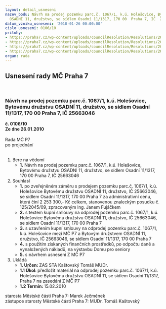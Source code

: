 ```yaml
---
layout: detail_usneseni
nazev_bodu: Návrh na prodej pozemku parc.č. 1067/1, k.ú. Holešovice, Bytovému družstvu
  OSADNÍ 11, družstvo, se sídlem Osadní 11/1317, 170 00  Praha 7, IČ  25663046
datum_vzniku_usneseni: '2010-01-26 00:00:00'
cislo_usneseni: 0106/10
prilohy:
- https://praha7.cz/wp-content/uploads/councilResolution/Resolutions/20806/4-usn.0311.doc
- https://praha7.cz/wp-content/uploads/councilResolution/Resolutions/20806/4-skmbt_60010012114380.tif
- https://praha7.cz/wp-content/uploads/councilResolution/Resolutions/20806/4-prodejosadn%c3%ad_11pozz.doc
- https://praha7.cz/wp-content/uploads/councilResolution/Resolutions/20806/4-ks_osadn%c3%ad_11.doc
organ: rada
---
```

<div id="ucUsn_pList" class="usn">
	<span><h2>Usnesení rady MČ Praha 7 </h2>
<br></span><div class="standBody">
<span><h3>Návrh na prodej pozemku parc.č. 1067/1, k.ú. Holešovice, Bytovému družstvu OSADNÍ 11, družstvo, se sídlem Osadní 11/1317, 170 00  Praha 7, IČ  25663046</h3></span><div class="center">
		<strong>č. 0106/10</strong><br>
	</div>
<div class="center">
		<strong>Ze dne 26.01.2010</strong><br><br>
	</div>Rada MČ P7<br> po projednání<br><br><ol>
<li>Bere na vědomí<ul><li>
<strong>1.</strong> Návrh na prodej pozemku parc.č. 1067/1, k.ú. Holešovice, Bytovému družstvu OSADNÍ 11, družstvo, se sídlem Osadní 11/1317, 170 00  Praha 7, IČ  25663046</li></ul>
</li>
<li>Souhlasí<ul>
<li>
<strong>1.</strong> po zveřejněném záměru s prodejem pozemku parc.č. 1067/1, k.ú. Holešovice Bytovému družstvu OSADNÍ 11, družstvo, IČ  25663046, se sídlem Osadní 11/1317, 170 00 Praha 7 za administrativní cenu, která činí  2 253 300,- Kč celkem, stanovenou znaleckým posudku č. 125/2045/09, zpracovaným Ing. Janem Fujáčkem</li>
<li>
<strong>2.</strong> s textem kupní smlouvy na odprodej pozemku parc.č. 1067/1, k.ú. Holešovice Bytovému družstvu OSADNÍ 11, družstvo, IČ  25663046, se sídlem Osadní 11/1317, 170 00 Praha 7</li>
<li>
<strong>3.</strong> s uzavřením kupní smlouvy na odprodej pozemku parc.č. 1067/1, k.ú. Holešovice mezi MČ P7 a Bytovým družstvem OSADNÍ 11, družstvo, IČ  25663046, se sídlem Osadní 11/1317, 170 00 Praha 7</li>
<li>
<strong>4.</strong> s použitím získaných finančních prostředků, po odpočtu daně a vynaložených nákladů, na výstavbu Domu pro seniory</li>
<li>
<strong>5.</strong> s návrhem usnesení Z MČ P7     </li>
</ul>
</li>
<li>Ukládá<ul>
<li>
<strong>1. Určen: </strong>ZAS STA Kaštovský Tomáš MUDr.</li>
<li>
<strong>1.1 Úkol: </strong>předložit materiál na odprodej pozemku parc.č. 1067/1, k.ú. Holešovice Bytovému družstvu OSADNÍ 11, se sídlem Osadní 11/1317, Praha 7 na zasedání Z MČ P7</li>
<li>
<strong>1.2 Termín: </strong>15.02.2010</li>
</ul>
</li>
</ol>starosta Městské části Praha 7: Marek Ječmének<br>zástupce starosty Městské části Praha 7: MUDr. Tomáš Kaštovský 
</div>
</div>